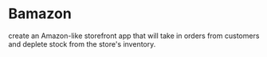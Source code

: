 # Bamazon
create an Amazon-like storefront app that will take in orders from customers and deplete stock from the store's inventory.
